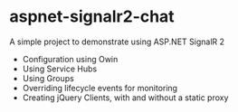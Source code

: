 # aspnet-signalr2-chat

A simple project to demonstrate using ASP.NET SignalR 2

- Configuration using Owin
- Using Service Hubs
- Using Groups
- Overriding lifecycle events for monitoring
- Creating jQuery Clients, with and without a static proxy
